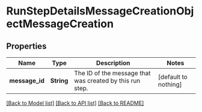 # RunStepDetailsMessageCreationObjectMessageCreation


## Properties
Name | Type | Description | Notes
------------ | ------------- | ------------- | -------------
**message_id** | **String** | The ID of the message that was created by this run step. | [default to nothing]


[[Back to Model list]](../README.md#models) [[Back to API list]](../README.md#api-endpoints) [[Back to README]](../README.md)



